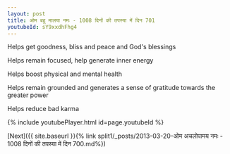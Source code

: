 ```yaml
---
layout: post
title: ओम बहू मालया नमः - 1008 दिनों की तपस्या में दिन 701
youtubeId: sY9xxdhFhg4
---
```

 
 
Helps get goodness, bliss and peace and God's blessings
 
Helps remain focused, help generate inner energy 
 
Helps boost physical and mental health 
 
Helps remain grounded and generates a sense of gratitude towards the greater power 
 
Helps reduce bad karma
 
 
 
 


{% include youtubePlayer.html id=page.youtubeId %}
 
[Next]({{ site.baseurl }}{% link  split1/_posts/2013-03-20-ओम अचलोपामय नमः - 1008 दिनों की तपस्या में दिन 700.md%})
 
